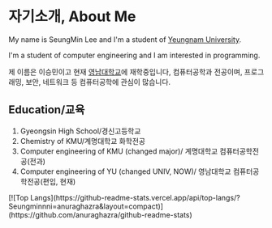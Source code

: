 <!DOCTYPE html>
<html lang="en">
    <head>
        <meta charset="utf-8">
    </head> 
    <body>
        <h1>자기소개, About Me</h1>
        <p>My name is SeungMin Lee and I'm a student of <a href="https://www.yu.ac.kr/">Yeungnam University</a>.</p>
        <p>I'm a student of computer engineering and I am interested in programming.</p>
        <p>제 이름은 이승민이고 현재 <a href="https://www.yu.ac.kr/">영남대학교</a>에 재학중입니다, 컴퓨터공학과 전공이며, 프로그래밍, 보안, 네트워크 등 컴퓨터공학에 관심이 많습니다.</p>
        <h2>Education/교육</h2>
        <ol>
            <li>Gyeongsin High School/경신고등학교</li>
            <li>Chemistry of KMU/계명대학교 화학전공</li>
            <li>Computer engineering of KMU (changed major)/ 계명대학교 컴퓨터공학전공(전과)</li>
            <li>Computer engineering of YU (changed UNIV, NOW)/ 영남대학교 컴퓨터공학전공(편입, 현재)</li>
        </ol>
[![Top Langs](https://github-readme-stats.vercel.app/api/top-langs/?Seungminnni=anuraghazra&layout=compact)](https://github.com/anuraghazra/github-readme-stats)
    </body>
</html>

